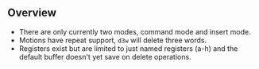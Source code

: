 ## Overview

* There are only currently two modes, command mode and insert mode.
* Motions have repeat support, `d3w` will delete three words.
* Registers exist but are limited to just named registers (a-h) and the
  default buffer doesn't yet save on delete operations.
